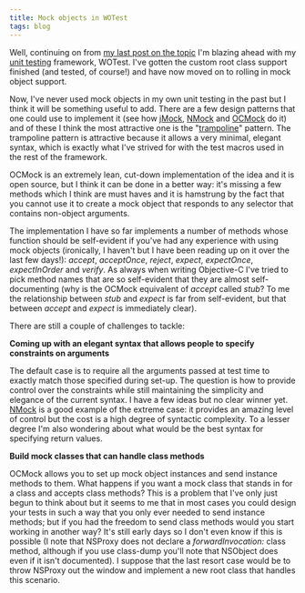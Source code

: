 ```yaml
---
title: Mock objects in WOTest
tags: blog
---
```


Well, continuing on from [my last post on the topic](http://wincent.com/a/about/wincent/weblog/archives/2005/06/handling_except.php) I'm blazing ahead with my [unit testing](http://wincent.com/a/about/wincent/weblog/archives/2005/06/unit_testing_an.php) framework, WOTest. I've gotten the custom root class support finished (and tested, of course!) and have now moved on to rolling in mock object support.

Now, I've never used mock objects in my own unit testing in the past but I think it will be something useful to add. There are a few design patterns that one could use to implement it (see how [jMock](http://www.jmock.org/getting-started.html), [NMock](http://www.nmock.org/) and [OCMock](http://www.mulle-kybernetik.com/software/OCMock/) do it) and of these I think the most attractive one is the "[trampoline](http://cocoadev.com/index.pl?HigherOrderMessaging)" pattern. The trampoline pattern is attractive because it allows a very minimal, elegant syntax, which is exactly what I've strived for with the test macros used in the rest of the framework.

OCMock is an extremely lean, cut-down implementation of the idea and it is open source, but I think it can be done in a better way: it's missing a few methods which I think are must haves and it is hamstrung by the fact that you cannot use it to create a mock object that responds to any selector that contains non-object arguments.

The implementation I have so far implements a number of methods whose function should be self-evident if you've had any experience with using mock objects (ironically, I haven't but I have been reading up on it over the last few days!): _accept_, _acceptOnce_, _reject_, _expect_, _expectOnce_, _expectInOrder_ and _verify_. As always when writing Objective-C I've tried to pick method names that are so self-evident that they are almost self-documenting (why is the OCMock equivalent of _accept_ called _stub_? To me the relationship between _stub_ and _expect_ is far from self-evident, but that between _accept_ and _expect_ is immediately clear).

There are still a couple of challenges to tackle:

**Coming up with an elegant syntax that allows people to specify constraints on arguments**

The default case is to require all the arguments passed at test time to exactly match those specified during set-up. The question is how to provide control over the constraints while still maintaining the simplicity and elegance of the current syntax. I have a few ideas but no clear winner yet. [NMock](http://www.nmock.org/) is a good example of the extreme case: it provides an amazing level of control but the cost is a high degree of syntactic complexity. To a lesser degree I'm also wondering about what would be the best syntax for specifying return values.

**Build mock classes that can handle class methods**

OCMock allows you to set up mock object instances and send instance methods to them. What happens if you want a mock class that stands in for a class and accepts class methods? This is a problem that I've only just begun to think about but it seems to me that in most cases you could design your tests in such a way that you only ever needed to send instance methods; but if you had the freedom to send class methods would you start working in another way? It's still early days so I don't even know if this is possible (I note that NSProxy does not declare a _forwardInvocation:_ class method, although if you use class-dump you'll note that NSObject does even if it isn't documented). I suppose that the last resort case would be to throw NSProxy out the window and implement a new root class that handles this scenario.
